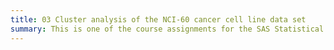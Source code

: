 ```yaml
---
title: 03 Cluster analysis of the NCI-60 cancer cell line data set
summary: This is one of the course assignments for the SAS Statistical Analysis course. Based on the complete linkage method, conducting hierarchical clustering for a data set, which was constituted by the expression data of 6,830 genes from 64 cell lines, from the National Cancer Institute (NCI). The results showed that all leukemia cell lines are classified into the 4th category, while the breast cancer cell lines are dispersed across the first three different categories.
---
```


